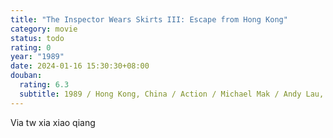 ```yaml
---
title: "The Inspector Wears Skirts III: Escape from Hong Kong"
category: movie
status: todo
rating: 0
year: "1989"
date: 2024-01-16 15:30:30+08:00
douban:
  rating: 6.3
  subtitle: 1989 / Hong Kong, China / Action / Michael Mak / Andy Lau, Tsui Kam Kong
---
```


Via tw xia xiao qiang
